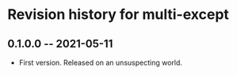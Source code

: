 # Revision history for multi-except

## 0.1.0.0 -- 2021-05-11

* First version. Released on an unsuspecting world.
